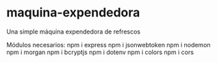# maquina-expendedora
Una simple máquina expendedora de refrescos

Módulos necesarios:
npm i express
npm i jsonwebtoken
npm i nodemon
npm i morgan
npm i bcryptjs
npm i dotenv
npm i colors
npm i cors
